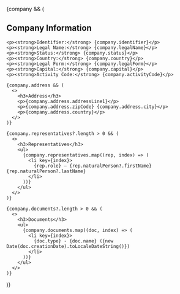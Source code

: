 {company && (
  <div className="result">
    <h2>Company Information</h2>

    <p><strong>Identifier:</strong> {company.identifier}</p>
    <p><strong>Legal Name:</strong> {company.legalName}</p>
    <p><strong>Status:</strong> {company.status}</p>
    <p><strong>Country:</strong> {company.country}</p>
    <p><strong>Legal Form:</strong> {company.legalForm}</p>
    <p><strong>Capital:</strong> {company.capital}</p>
    <p><strong>Activity Code:</strong> {company.activityCode}</p>

    {company.address && (
      <>
        <h3>Address</h3>
        <p>{company.address.addressLine1}</p>
        <p>{company.address.zipCode} {company.address.city}</p>
        <p>{company.address.country}</p>
      </>
    )}

    {company.representatives?.length > 0 && (
      <>
        <h3>Representatives</h3>
        <ul>
          {company.representatives.map((rep, index) => (
            <li key={index}>
              {rep.role} – {rep.naturalPerson?.firstName} {rep.naturalPerson?.lastName}
            </li>
          ))}
        </ul>
      </>
    )}

    {company.documents?.length > 0 && (
      <>
        <h3>Documents</h3>
        <ul>
          {company.documents.map((doc, index) => (
            <li key={index}>
              {doc.type} - {doc.name} ({new Date(doc.creationDate).toLocaleDateString()})
            </li>
          ))}
        </ul>
      </>
    )}
  </div>
)}